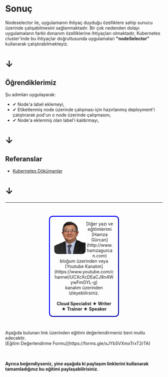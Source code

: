# Sonuç #

Nodeselector ile, uygulamanın ihtiyaç duyduğu özelliklere sahip sunucu üzerinde çalışabilmesini sağlanmaktadır.
Bir çok nedenden dolayı uygulamaların farklı donanım özelliklerine ihtiyaçları olmaktadır, Kubernetes cluster'inde bu ihtiyaçlar doğrultusunda uygulamaları **"nodeSelector"** kullanarak çalıştırabilmekteyiz.
# **&darr;**

## Öğrendiklerimiz ##
Şu adımları uygulayarak:

- &#x2714; Node'a label eklemeyi,
- &#x2714; Etiketlenmiş node üzerinde çalışması için hazırlanmış deployment'i çalıştırarak pod'un  o node üzerinde çalışmasını,
- &#x2714; Node'a eklenmiş olan label'i kaldırmayı,
# **&darr;**   

## Referanslar ##

- [Kubernetes Dökümanlar](https://kubernetes.io/docs/concepts/scheduling-eviction/assign-pod-node/)
# **&darr;**
------
<p style="text-align: center; padding: 1em; margin: 3em; margin-left: 10em; margin-right: 10em; border-; 1px; border-color: blue;  border-radius: 12px; border-style:outset">
<img align="left" src="./assets/img/hamza-gurcan.png" width="100" style="border-radius: 11px">
Diğer yazı ve eğitimlerimi <br>[Hamza Gürcan](http://www.hamzagurcan.com)<br> bloğum üzerinden veya <br>[Youtube Kanalım](https://www.youtube.com/channel/UCXcXcDEaCJ9n4WywFmGYL-g)<br> kanalım üzerinden izleyebilirsiniz.
<br><br>
<b>Cloud Specialist ★ Writer ★ Trainer ★ Speaker</b>
</p>

<p>
Aşağıda bulunan link üzerinden eğitimi değerlendirmeniz beni mutlu edecektir.
<br>[Eğitim Değerlendirme Formu](https://forms.gle/sJYb5VXmxTrxT2rTA)<br>
<br><br>

<b>Ayrıca beğendiyseniz, yine aşağıda ki paylaşım linklerini kullanarak tamamladığınız bu eğitimi paylaşabilirisiniz.</b>
</p>


